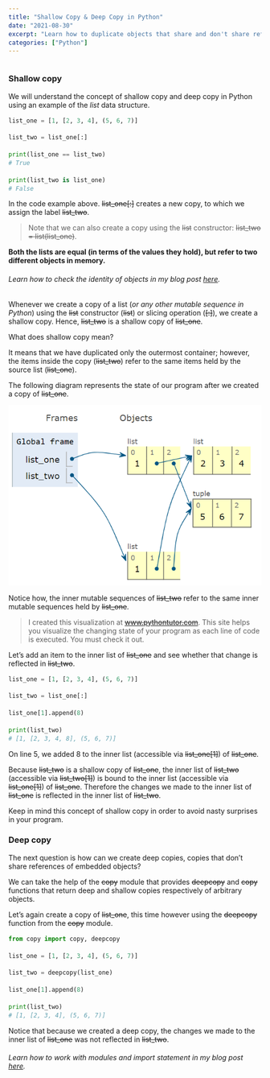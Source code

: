```yaml
---
title: "Shallow Copy & Deep Copy in Python"
date: "2021-08-30"
excerpt: "Learn how to duplicate objects that share and don't share references to embedded objects."
categories: ["Python"]
---
```


```toc

```

### Shallow copy

We will understand the concept of shallow copy and deep copy in Python using an example of the _list_ data structure.

```py {numberLines}
list_one = [1, [2, 3, 4], (5, 6, 7)]

list_two = list_one[:]

print(list_one == list_two)
# True

print(list_two is list_one)
# False
```

In the code example above. ~~list_one[:]~~ creates a new copy, to which we assign the label ~~list_two~~.

> Note that we can also create a copy using the ~~list~~ constructor: ~~list_two = list(list_one)~~.

**Both the lists are equal (in terms of the values they hold), but refer to two different objects in memory.**

###### Learn how to check the identity of objects in my blog post [here](https://hemanta.io/is-operator-and-id-function-in-python/).

Whenever we create a copy of a list (_or any other mutable sequence in Python_) using the ~~list~~ constructor (~~list~~) or slicing operation (~~[:]~~), we create a shallow copy. Hence, ~~list_two~~ is a shallow copy of ~~list_one~~.

What does shallow copy mean?

It means that we have duplicated only the outermost container; however, the items inside the copy (~~list_two~~) refer to the same items held by the source list (~~list_one~~).

The following diagram represents the state of our program after we created a copy of ~~list_one~~.

![Program State](../images/shallowCopy/visual.png)

Notice how, the inner mutable sequences of ~~list_two~~ refer to the same inner mutable sequences held by ~~list_one~~.

> I created this visualization at ~~www.pythontutor.com~~. This site helps you visualize the changing state of your program as each line of code is executed. You must check it out.

Let’s add an item to the inner list of ~~list_one~~ and see whether that change is reflected in ~~list_two~~.

```py {numberLines}
list_one = [1, [2, 3, 4], (5, 6, 7)]

list_two = list_one[:]

list_one[1].append(8)

print(list_two)
# [1, [2, 3, 4, 8], (5, 6, 7)]
```

On line 5, we added 8 to the inner list (accessible via ~~list_one[1]~~) of ~~list_one~~.

Because ~~list_two~~ is a shallow copy of ~~list_one~~, the inner list of ~~list_two~~ (accessible via ~~list_two[1]~~) is bound to the inner list (accessible via ~~list_one[1]~~) of ~~list_one~~. Therefore the changes we made to the inner list of ~~list_one~~ is reflected in the inner list of ~~list_two~~.

Keep in mind this concept of shallow copy in order to avoid nasty surprises in your program.

### Deep copy

The next question is how can we create deep copies, copies that don’t share references of embedded objects?

We can take the help of the ~~copy~~ module that provides ~~deepcopy~~ and ~~copy~~ functions that return deep and shallow copies respectively of arbitrary objects.

Let’s again create a copy of ~~list_one~~, this time however using the ~~deepcopy~~ function from the ~~copy~~ module.

```py {numberLines}
from copy import copy, deepcopy

list_one = [1, [2, 3, 4], (5, 6, 7)]

list_two = deepcopy(list_one)

list_one[1].append(8)

print(list_two)
# [1, [2, 3, 4], (5, 6, 7)]
```

Notice that because we created a deep copy, the changes we made to the inner list of ~~list_one~~ was not reflected in ~~list_two~~.

###### Learn how to work with modules and import statement in my blog post [here](https://hemanta.io/python-modules-and-import-statement/).
